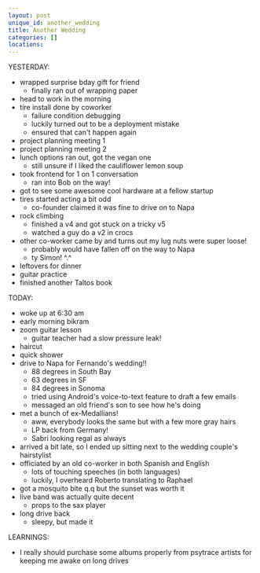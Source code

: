 ```yaml
---
layout: post
unique_id: another_wedding
title: Another Wedding
categories: []
locations: 
---
```


YESTERDAY:
* wrapped surprise bday gift for friend
  * finally ran out of wrapping paper
* head to work in the morning
* tire install done by coworker
  * failure condition debugging
  * luckily turned out to be a deployment mistake
  * ensured that can't happen again
* project planning meeting 1
* project planning meeting 2
* lunch options ran out, got the vegan one
  * still unsure if I liked the cauliflower lemon soup
* took frontend for 1 on 1 conversation
  * ran into Bob on the way!
* got to see some awesome cool hardware at a fellow startup
* tires started acting a bit odd
  * co-founder claimed it was fine to drive on to Napa
* rock climbing
  * finished a v4 and got stuck on a tricky v5
  * watched a guy do a v2 in crocs
* other co-worker came by and turns out my lug nuts were super loose!
  * probably would have fallen off on the way to Napa
  * ty Simon! ^.^
* leftovers for dinner
* guitar practice
* finished another Taltos book

TODAY:
* woke up at 6:30 am
* early morning bikram
* zoom guitar lesson
  * guitar teacher had a slow pressure leak!
* haircut
* quick shower
* drive to Napa for Fernando's wedding!!
  * 88 degrees in South Bay
  * 63 degrees in SF
  * 84 degrees in Sonoma
  * tried using Android's voice-to-text feature to draft a few emails
  * messaged an old friend's son to see how he's doing
* met a bunch of ex-Medallians!
  * aww, everybody looks the same but with a few more gray hairs
  * LP back from Germany!
  * Sabri looking regal as always
* arrived a bit late, so I ended up sitting next to the wedding couple's hairstylist
* officiated by an old co-worker in both Spanish and English
  * lots of touching speeches (in both languages)
  * luckily, I overheard Roberto translating to Raphael
* got a mosquito bite q.q but the sunset was worth it
* live band was actually quite decent
  * props to the sax player
* long drive back
  * sleepy, but made it

LEARNINGS:
* I really should purchase some albums properly from psytrace artists for keeping me awake on long drives
